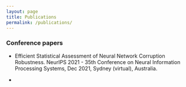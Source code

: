 ```yaml
---
layout: page
title: Publications
permalink: /publications/
---
```


### Conference papers

- Efficient Statistical Assessment of Neural Network Corruption Robustness. NeurIPS 2021 - 35th Conference on Neural Information Processing Systems, Dec 2021, Sydney (virtual), Australia. 

- 
